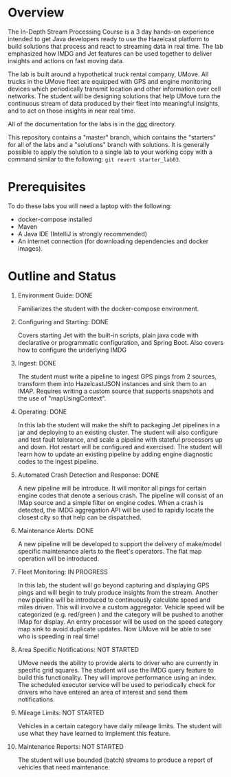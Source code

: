 # Overview

The In-Depth Stream Processing Course is a 3 day hands-on experience intended to get Java developers ready to use the Hazelcast platform to build solutions that process and react to streaming data in real time.   The lab emphasized how IMDG and Jet features can be used together to deliver insights and actions on fast moving data.

The lab is built around a hypothetical truck rental company, UMove. All trucks in the UMove fleet are equipped with GPS and engine monitoring devices which periodically transmit location and other information over cell networks. The student will be designing solutions that help UMove turn the continuous stream of data produced by their fleet into meaningful insights, and to act on those insights in near real time.

All of the documentation for the labs is in the [doc](docs) directory.

This repository contains a "master" branch, which contains the "starters" for all of the labs and a "solutions" branch with solutions.  It is generally possible to apply the solution to a single lab to your working copy with a command similar to the following: `git revert starter_lab03`.

# Prerequisites

To do these labs you will need a laptop with the following:

- docker-compose installed
- Maven 
- A Java IDE (IntelliJ is strongly recommended)
- An internet connection (for downloading dependencies and docker images).

# Outline and Status

1. Environment Guide: DONE

   Familiarizes the student with the docker-compose environment.

2. Configuring and Starting: DONE

   Covers starting Jet with the built-in scripts, plain java code with declarative or programmatic configuration, and Spring Boot.  Also covers how to configure the underlying IMDG

3. Ingest: DONE

   The student must write a pipeline to ingest GPS pings from 2 sources, transform them into HazelcastJSON instances and sink them to an IMAP.  Requires writing a custom source that supports snapshots and the use of "mapUsingContext".

4. Operating: DONE

   In this lab the student will make the shift to packaging  Jet pipelines in a jar and deploying to an existing cluster. The student will also configure and test fault tolerance, and scale  a pipeline with stateful processors up and down.  Hot restart will be configured and exercised.  The student will learn how to update an existing pipeline by adding engine diagnostic codes to the ingest pipeline.

5. Automated Crash Detection and Response: DONE

   A new pipeline will be introduce.  It will monitor all pings for certain engine codes that denote a serious crash.  The pipeline will consist of an IMap source and a simple filter on engine codes.  When a crash is detected, the IMDG aggregation API will be used to rapidly locate the closest city so that help can be dispatched.

6. Maintenance Alerts: DONE

   A new pipeline will be developed to support the delivery of make/model specific maintenance alerts to the fleet's operators.  The flat map operation will be introduced.

7. Fleet Monitoring: IN PROGRESS

   In this lab, the student will go beyond capturing and displaying GPS pings and will begin to truly produce insights from the stream.  Another new pipeline will be introduced to continuously calculate speed and miles driven.  This will involve a custom aggregator.  Vehicle speed will be categorized (e.g. red/green ) and the category will be pushed to another IMap for display.  An entry processor will be used on the speed category map sink to avoid duplicate updates.  Now UMove will be able to see who is speeding in real time!

8. Area Specific Notifications: NOT STARTED

   UMove needs the ability to provide alerts to driver who are currently in specific grid squares.  The student will use the IMDG query feature to build this functionality.  They will improve performance using an index. The scheduled executor service will be used to periodically check for drivers who have entered an area of interest and send them notifications.

9. Mileage Limits: NOT STARTED

   Vehicles in a certain category have daily mileage limits.  The student will use what they have learned to implement this feature.  

10. Maintenance Reports: NOT STARTED

    The student will use bounded (batch) streams to produce a report of vehicles that need maintenance.